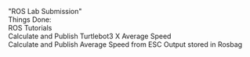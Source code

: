 "ROS Lab Submission"
\
Things Done:\
ROS Tutorials\
Calculate and Publish Turtlebot3 X Average Speed\
Calculate and Publish Average Speed from ESC Output stored in Rosbag
